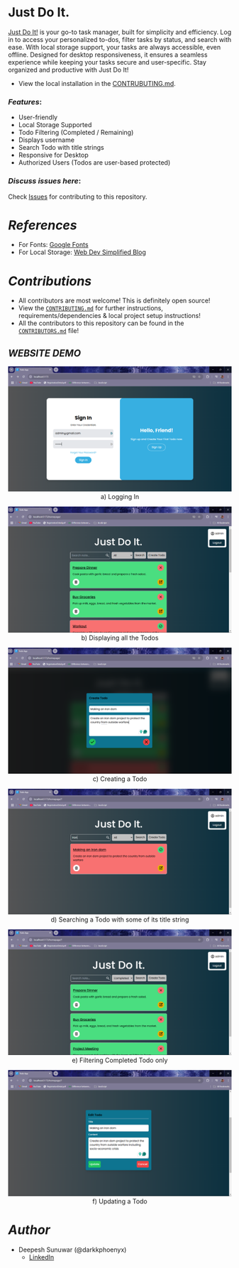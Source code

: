 # Just Do It.
[Just Do It!]() is your go-to task manager, built for simplicity and efficiency. Log in to access your personalized to-dos, filter tasks by status, and search with ease. With local storage support, your tasks are always accessible, even offline. Designed for desktop responsiveness, it ensures a seamless experience while keeping your tasks secure and user-specific. Stay organized and productive with Just Do It!

- View the local installation in the [CONTRUBUTING.md](https://github.com/darkkphoenyx/Just_Do-It-TodoApp/blob/master/CONTRIBUTING.md).

### _Features_:

- User-friendly
- Local Storage Supported
- Todo Filtering (Completed / Remaining)
- Displays username
- Search Todo with title strings
- Responsive for Desktop
- Authorized Users (Todos are user-based protected)

### _Discuss issues here_:

Check [Issues](https://github.com/darkkphoenyx/Just_Do-It-TodoApp/issues) for contributing to this repository.

# _References_

- For Fonts: [Google Fonts](https://fonts.google.com/)
- For Local Storage: [Web Dev Simplified Blog](https://blog.webdevsimplified.com/2020-08/cookies-localStorage-sessionStorage/)

# _Contributions_

- All contributors are most welcome! This is definitely open source!
- View the [`CONTRIBUTING.md`](https://github.com/darkkphoenyx/Just_Do-It-TodoApp/blob/master/CONTRIBUTING.md) for further instructions, requirements/dependencies & local project setup instructions!
- All the contributors to this repository can be found in the [`CONTRIBUTORS.md`](https://github.com/darkkphoenyx/task1_Todo_final/blob/master/CONTRIBUTORS.md) file!

## _WEBSITE DEMO_

<p align="center">
<img src="./documents/page1.png" alt="page1 png"/>
a) Logging In

<p align="center">
<img src="./documents/page2.png" alt="page2 png"/>
b) Displaying all the Todos

<p align="center">
<img src="./documents/page3.png" alt="page3 png"/>
c) Creating a Todo
<p align="center">
<img src="./documents/page4.png" alt="page4 png"/>
d) Searching a Todo with some of its title string

<p align="center">
<img src="./documents/page5.png" alt="page5 png"/>
e) Filtering Completed Todo only
<p align="center">
<img src="./documents/page6.png" alt="page6 png"/>
f) Updating a Todo

# _Author_

- Deepesh Sunuwar (@darkkphoenyx)
  - [LinkedIn](https://www.linkedin.com/in/deepeshsunuwar/)
